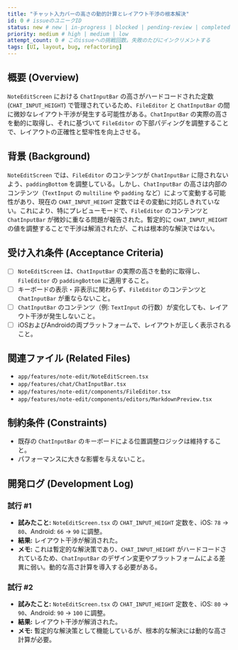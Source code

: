```yaml
---
title: "チャット入力バーの高さの動的計算とレイアウト干渉の根本解決"
id: 0 # issueのユニークID
status: new # new | in-progress | blocked | pending-review | completed
priority: medium # high | medium | low
attempt_count: 0 # このissueへの挑戦回数。失敗のたびにインクリメントする
tags: [UI, layout, bug, refactoring]
---
```


## 概要 (Overview)

`NoteEditScreen` における `ChatInputBar` の高さがハードコードされた定数 (`CHAT_INPUT_HEIGHT`) で管理されているため、`FileEditor` と `ChatInputBar` の間に微妙なレイアウト干渉が発生する可能性がある。`ChatInputBar` の実際の高さを動的に取得し、それに基づいて `FileEditor` の下部パディングを調整することで、レイアウトの正確性と堅牢性を向上させる。

## 背景 (Background)

`NoteEditScreen` では、`FileEditor` のコンテンツが `ChatInputBar` に隠されないよう、`paddingBottom` を調整している。しかし、`ChatInputBar` の高さは内部のコンテンツ（`TextInput` の `multiline` や `padding` など）によって変動する可能性があり、現在の `CHAT_INPUT_HEIGHT` 定数ではその変動に対応しきれていない。これにより、特にプレビューモードで、`FileEditor` のコンテンツと `ChatInputBar` が微妙に重なる問題が報告された。暫定的に `CHAT_INPUT_HEIGHT` の値を調整することで干渉は解消されたが、これは根本的な解決ではない。

## 受け入れ条件 (Acceptance Criteria)

- [ ] `NoteEditScreen` は、`ChatInputBar` の実際の高さを動的に取得し、`FileEditor` の `paddingBottom` に適用すること。
- [ ] キーボードの表示・非表示に関わらず、`FileEditor` のコンテンツと `ChatInputBar` が重ならないこと。
- [ ] `ChatInputBar` のコンテンツ（例: `TextInput` の行数）が変化しても、レイアウト干渉が発生しないこと。
- [ ] iOSおよびAndroidの両プラットフォームで、レイアウトが正しく表示されること。

## 関連ファイル (Related Files)

- `app/features/note-edit/NoteEditScreen.tsx`
- `app/features/chat/ChatInputBar.tsx`
- `app/features/note-edit/components/FileEditor.tsx`
- `app/features/note-edit/components/editors/MarkdownPreview.tsx`

## 制約条件 (Constraints)

- 既存の `ChatInputBar` のキーボードによる位置調整ロジックは維持すること。
- パフォーマンスに大きな影響を与えないこと。

## 開発ログ (Development Log)

### 試行 #1

- **試みたこと:** `NoteEditScreen.tsx` の `CHAT_INPUT_HEIGHT` 定数を、iOS: `78` -> `80`、Android: `66` -> `90` に調整。
- **結果:** レイアウト干渉が解消された。
- **メモ:** これは暫定的な解決策であり、`CHAT_INPUT_HEIGHT` がハードコードされているため、`ChatInputBar` のデザイン変更やプラットフォームによる差異に弱い。動的な高さ計算を導入する必要がある。

### 試行 #2

- **試みたこと:** `NoteEditScreen.tsx` の `CHAT_INPUT_HEIGHT` 定数を、iOS: `80` -> `90`、Android: `90` -> `100` に調整。
- **結果:** レイアウト干渉が解消された。
- **メモ:** 暫定的な解決策として機能しているが、根本的な解決には動的な高さ計算が必要。

